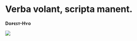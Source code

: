 # Verba volant, scripta manent.
**Dᴏᴘᴇꜱᴛ-Hʏᴏ** 
<div><a href="https://hits.seeyoufarm.com"><img src="https://hits.seeyoufarm.com/api/count/incr/badge.svg?url=https%3A%2F%2Fgithub.com%2FDopest-Hyo%2F&count_bg=%230F63FF&title_bg=%23555555&icon=github.svg&icon_color=%23E7E7E7&title=Today-Hyo-GitHub⚡️Reposit-hits&edge_flat=false"/></a>
</div>
